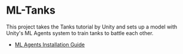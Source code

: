 # ML-Tanks

This project takes the Tanks tutorial by Unity and sets up a model with Unity's ML Agents system to train tanks to battle each other.


* [ML Agents Installation Guide](https://github.com/Unity-Technologies/ml-agents/blob/master/docs/Installation.md)